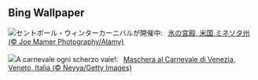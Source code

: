 ## Bing Wallpaper
![](https://www.bing.com/th?id=OHR.WinterCarnival_JA-JP8320595671_UHD.jpg&w=1000)セントポール・ウィンターカーニバルが開催中:&nbsp;&ensp;[氷の宮殿, 米国 ミネソタ州 (© Joe Mamer Photography/Alamy)](https://www.bing.com/th?id=OHR.WinterCarnival_JA-JP8320595671_UHD.jpg)
<br><br/>
![](https://www.bing.com/th?id=OHR.VeniceMask_IT-IT8837676102_UHD.jpg&w=1000)A carnevale ogni scherzo vale!:&nbsp;&ensp;[Maschera al Carnevale di Venezia, Veneto, Italia (© Neyya/Getty Images)](https://www.bing.com/th?id=OHR.VeniceMask_IT-IT8837676102_UHD.jpg)
<br><br/>

